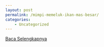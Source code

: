 ```yaml
---
layout: post
permalink: /mimpi-memeluk-ikan-mas-besar/
categories:
    - Uncategorized
---
```


[Baca Selengkapnya](/07)